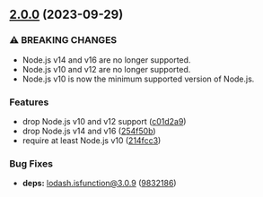 ## [2.0.0](https://github.com/kenany/estimate-cores/compare/1.0.2...2.0.0) (2023-09-29)


### ⚠ BREAKING CHANGES

* Node.js v14 and v16 are no longer supported.
* Node.js v10 and v12 are no longer supported.
* Node.js v10 is now the minimum supported version of
Node.js.

### Features

* drop Node.js v10 and v12 support ([c01d2a9](https://github.com/kenany/estimate-cores/commit/c01d2a9a30466f607cd4374048e1f323a17b1b6c))
* drop Node.js v14 and v16 ([254f50b](https://github.com/kenany/estimate-cores/commit/254f50b7ebfa90a9aed487e4baa78302c167761d))
* require at least Node.js v10 ([214fcc3](https://github.com/kenany/estimate-cores/commit/214fcc37c38570bf92ebcfbe57ce1463f4caeef2))


### Bug Fixes

* **deps:** lodash.isfunction@3.0.9 ([9832186](https://github.com/kenany/estimate-cores/commit/98321861825a83eac1eaa2f79123eb6712df8784))
